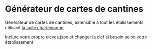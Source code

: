# Générateur de cartes de cantines

Générateur de cartes de cantines, extensible à tout les étalissements utilisant [la suite charlemagne](https://www.statim.fr/)

Inclure votre propre eleves.json et changer la clef si besoin selon votre établissement
